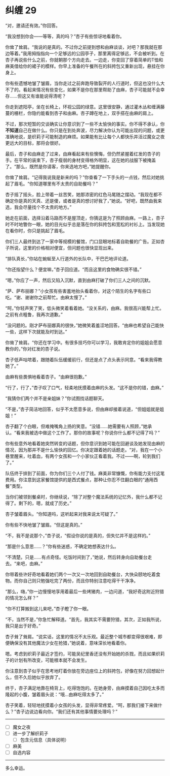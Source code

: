 # 纠缠 29

“对，邀请还有效。”你回答。

“我没想到你会——等等，真的吗？”杏子有些惊讶地看着你。

你耸了耸肩。“我说的是真的。不过你之前提到想和由麻谈谈，对吧？那我就在那边等着。”我用拇指指向一个足够远的公园亭子，那里离得足够远，不会被听到。在杏子再说些什么之前，你就朝那个方向走去。一边走，你变回了穿着简单的T恤和麻美借给你的裙子的模样。你早上准备的午餐所在的斜挎包又重新出现，悬挂在你身上。

你有些遗憾地皱了皱眉，当你走过之前奔跑导致裂开的人行道时，但这也没什么大不了的。看起来情况有些变化，如果不是你在那里帮助了由麻，杏子可能就不会幸存……但这又有谁能说得清呢？

你走到遮阳亭，坐在长椅上，环视公园的绿意。这里很安静，通过灌木丛和缠满藤蔓的栅栏，你隐约能看到杏子和由麻。杏子蹲在地上，双手搭在由麻的肩上。

不过，那次短暂的交谈确实让你意识到了一些不太愉快的事实。你不得不承认，你**不知道**自己在做什么。你只是在到处奔波，尽力解决你认为可能出现的问题，或更准确地说，是织莉子可能制造的麻烦。如果能有比让每个人都快乐并活过魔女之夜更远大的目标，那将会很好。

最后，杏子和由麻走了过来，由麻看起来有些懊悔，但仍然紧握着红发的杏子的手。在平常的装束下，杏子瘦弱的身材变得格外明显，这在她的战服下被掩盖了。“那么，既然是你请客，你来选地方吧，”她提醒你。

你耸了耸肩。“记得我说我是新来的吗？”你查看了一下手头的一点钱，然后对她挑起了眉毛。“你知道哪里有不太贵的自助餐吗？”

杏子摇了摇头，脸上带着一丝苦笑，她那浓密的红色马尾随之摆动。“我现在都不确定你是真的天真、还是傻，或者是真的想讨好我了，”她说。“好吧，既然由我来选，我会尽量找个不太贵的地方。”

她走在前面，选择沿着马路而不是屋顶走，你猜这是为了照顾由麻。一路上，杏子时不时地瞥你一眼，她的目光似乎总是落在你的斜挎包和宽松的衬衫上。当发现她在看你时，你只是挑起了眉毛。

你们三人最终到达了一家中等规模的餐馆，门口显眼地标着自助餐的广告。正如杏子所说，这里的价格相对便宜，但问题也很快显现出来。

“排队真长，”你站在蜿蜒至人行道外的长队中，干巴巴地评论道。

“你还指望什么？便宜嘛，”杏子回应道。“而且这里的食物确实很不错。”

“嗯，”你应了一声，然后又陷入沉默，直到由麻打破了你们三人之间的沉默。

“萨、萨布丽娜？”小女孩有些害羞地抬头看着你，对这个陌生的名字有些口吃。“谢、谢谢你之前帮忙。由麻太慢了。”

“呵，”你轻声笑了笑，低头微笑着看着她。“没关系的，由麻。我很高兴能帮上忙。之前有点粗鲁，我再次道歉。”

“没问题的。刚才萨布丽娜真的很快，”她微笑着羞涩地回答。“由麻也希望自己能快一些，这样下次就能及时到达。”

你耸了耸肩。“你还在学习中。有很多技巧你可以学习，我敢肯定你的姐姐会愿意教你的，”你对红发的杏子说。

杏子低声咕哝着，跟随着队伍缓缓前行，但还是点了点头表示同意。“看来我得教她了。”

由麻有些畏惧地看着杏子。“由麻很抱歉。”

“行了，行了，”杏子叹了口气，轻柔地抚摸着由麻的头发。“这不是你的错，由麻。”

“我猜你们两个并不是亲姐妹？”你试图找话题聊天。

“不是，”杏子简洁地回答，似乎不太愿意多说，但由麻却接着说道，“但姐姐就是姐姐！”

杏子翻了个白眼，但难掩嘴角上扬的笑意。“没错……她需要有人照顾，”她承认。“看来我被选中做这个工作了。那你的故事呢？你说你什么都不记得了吗？”

你有些意外地看着她突然转变的话题，但你意识到她可能在回避谈及她发现由麻的情况，因为那并不是什么愉快的回忆。你决定跟着她的话题走。“对，我在一个小巷里醒来，吐着血，有两个女孩和一个小家伙正看着我。不过——啊，轮到我们了。”

队伍终于排到了前面，你为你们三个人付了钱。麻美非常慷慨，你有能力支付这笔费用。你注意到这家餐馆提供的是西式餐点，那种让你忍不住翻白眼的“通用西餐”类型。

当你们被领到餐桌时，你继续说，“除了对整个魔法系统的记忆外，我什么都不记得了。剩下的，嗯，就成了历史。”

杏子皱着眉头。“你知道吗，这听起来对我来说太可疑了。”

你有些不快地皱了皱眉。“但这是真的。”

“不，我不是说那个，”杏子说，“假设你说的是真的，但失忆并不是这样的。”

“那是什么意思……？”你有些迷惑，不确定她想表达什么。

“不清楚。只是……有点奇怪。吃饭时间到了，”她说，然后转身向自助餐台走去。“来吧，由麻。”

你带着些许好奇地看着她们两个一次又一次地回到自助餐台，大快朵颐地吃着食物。而你自己则只勉强吃完了两份，而且你特别注意吃得干干净净。

“那么，嗨，”你一边慢慢地享用着最后一些烤猪肉，一边问道，“我好奇这附近狩猎的情况怎么样？”

“你不打算搬到这儿来吧，”杏子瞪了你一眼。

“不，当然不是，”你急忙解释道。“首先，我其实不需要狩猎，其次，正如我所说，我只是出于好奇。”

杏子耸了耸肩。“说实话，这里的情况不太乐观。最近整个城市都变得很艰难，即便确保没有其他魔法少女在抢猎，”她说着，意味深长地看着你。

嗯。考虑到织莉子最近才签约，可能吴纪里香还没有开始她的杀戮，而且如果织莉子的计划有所改变，可能根本就不会发生。

你注意到杏子似乎在思考地盯着你放在旁边座位上的斜挎包，好像在努力回想起什么，但不久后她似乎放弃了。

终于，杏子满足地靠在椅背上，吃得饱饱的。在她身旁，由麻摸着自己因吃太多而隆起的小腹，皱着眉头说：“哦...由麻吃得太多了。”

杏子笑着，轻轻地抚摸着小女孩的头发，显得非常疼爱。“呵，那我们接下来做什么？”杏子边说边看向你。“我们还有其他事情要处理吗？”

---

- [ ] 魔女之夜
- [ ] 进一步了解织莉子
  - [ ] 包含元信息（具体说明）
- [ ] 麻美
- [ ] 自选内容

---

多么幸运。
